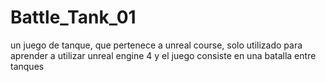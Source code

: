 # Battle_Tank_01
un juego de tanque, que pertenece a unreal course, solo utilizado para aprender a utilizar unreal engine 4 y el juego consiste en una batalla entre tanques
